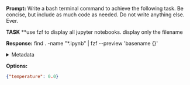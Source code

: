 **Prompt:**
Write a bash terminal command to achieve the following task.
Be concise, but include as much code as needed. Do not write anything else. Ever.

**TASK**
**use fzf to display all jupyter notebooks. display only the filename


**Response:**
find . -name "*.ipynb" | fzf --preview 'basename {}'

<details><summary>Metadata</summary>

- Duration: 2325 ms
- Datetime: 2024-01-09T10:42:31.270514
- Model: gpt-4-1106-preview

</details>

**Options:**
```json
{"temperature": 0.0}
```

